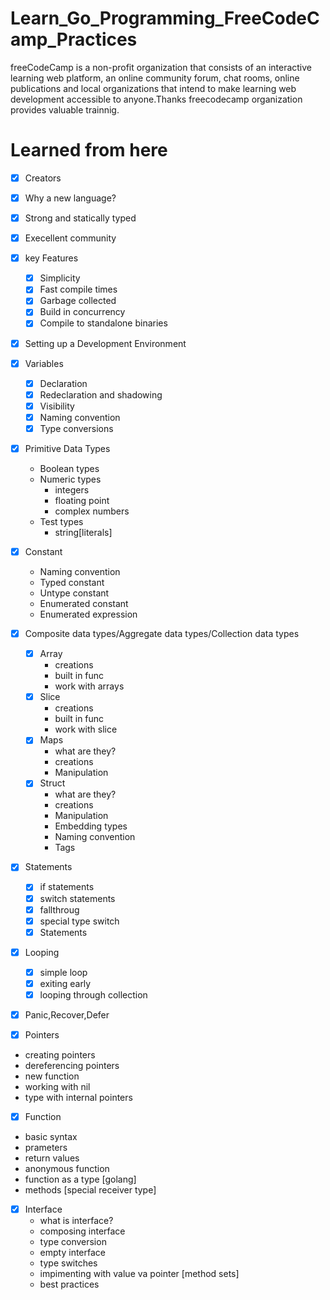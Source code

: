 # Learn_Go_Programming_FreeCodeCamp_Practices
freeCodeCamp is a non-profit organization that consists of an interactive learning web platform, an online community forum, chat rooms, online publications and local organizations that intend to make learning web development accessible to anyone.Thanks freecodecamp organization provides valuable trainnig.

# Learned from here
- [x] Creators
- [x] Why a new language?
- [x] Strong and statically typed 
- [x] Execellent community
- [x] key Features
    - [x] Simplicity
    - [x] Fast compile times
    - [x] Garbage collected 
    - [x] Build in concurrency
    - [x] Compile to standalone binaries
- [x] Setting up a Development Environment
- [x] Variables
    - [x] Declaration
    - [x] Redeclaration and shadowing
    - [x] Visibility
    - [x] Naming convention
    - [x] Type conversions

- [x] Primitive Data Types
    - Boolean types
    -  Numeric types
        - integers
        - floating point
        - complex numbers
    - Test types
        - string[literals]
- [x] Constant
    - Naming convention
    - Typed constant
    - Untype constant
    - Enumerated constant
    - Enumerated expression

- [x] Composite data types/Aggregate data types/Collection data types
    - [x] Array
        - creations
        - built in func
        - work with arrays
    - [x] Slice
        - creations
        - built in func
        - work with slice
    - [x] Maps
        - what are they?
        - creations
        - Manipulation
    - [x] Struct 
        - what are they?
        - creations
        - Manipulation
        - Embedding types
        - Naming convention
        - Tags
- [x] Statements
    - [x] if statements
    - [x] switch statements
    - [x] fallthroug
    - [x] special type switch
    - [x] Statements
- [x] Looping
    - [x] simple loop
    - [x] exiting early
    - [x] looping through collection
- [x] Panic,Recover,Defer
- [x] Pointers
- creating pointers
- dereferencing pointers
- new function
- working with nil
- type with internal pointers
- [x] Function 
- basic syntax
- prameters
- return values
- anonymous function
- function as a type [golang]
- methods [special receiver type]
- [x] Interface
    - what is interface?
    - composing interface
    - type conversion
    - empty interface
    - type switches
    - impimenting with value va pointer [method sets]
    - best practices


        
